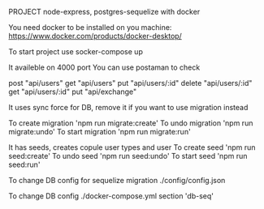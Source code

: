 PROJECT node-express, postgres-sequelize with docker

You need docker to be installed on you machine: https://www.docker.com/products/docker-desktop/

To start project use socker-compose up

It availeble on 4000 port
You can use postaman to check

post "api/users"
get "api/users"
put "api/users/:id"
delete "api/users/:id"
get "api/users/:id"
put "api/exchange"

It uses sync force for DB, remove it if you want to use migration instead

To create migration 'npm run migrate:create'
To undo migration 'npm run migrate:undo'
To start migration 'npm run migrate:run'

It has seeds, creates copule user types and user
To create seed 'npm run seed:create'
To undo seed 'npm run seed:undo'
To start seed 'npm run seed:run'

To change DB config for sequelize migration ./config/config.json

To change DB config ./docker-compose.yml section 'db-seq'
